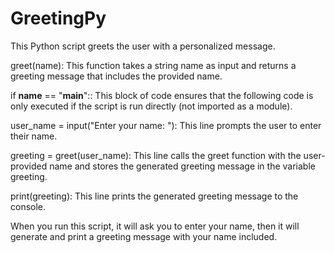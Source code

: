 # GreetingPy
This Python script greets the user with a personalized message.

greet(name): This function takes a string name as input and returns a greeting message that includes the provided name.

if __name__ == "__main__":: This block of code ensures that the following code is only executed if the script is run directly (not imported as a module).

user_name = input("Enter your name: "): This line prompts the user to enter their name.

greeting = greet(user_name): This line calls the greet function with the user-provided name and stores the generated greeting message in the variable greeting.

print(greeting): This line prints the generated greeting message to the console.

When you run this script, it will ask you to enter your name, then it will generate and print a greeting message with your name included.





